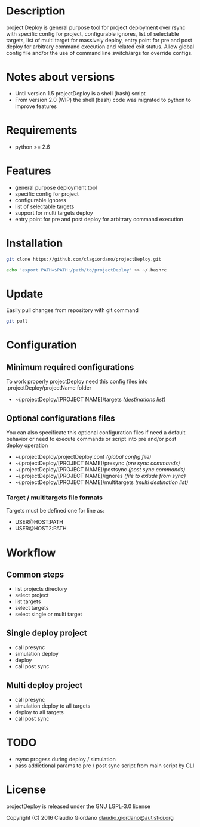 # Description

project Deploy is general purpose tool for project deployment over rsync with
specific config for project, configurable ignores, list of selectable targets,
list of multi target for massively deploy, entry point for pre and post deploy
for arbitrary command execution and related exit status.
Allow global config file and/or the use of command line switch/args for override configs.

# Notes about versions
* Until version 1.5 projectDeploy is a shell (bash) script
* From version 2.0 (WIP) the shell (bash) code was migrated to python to improve features

# Requirements
- python >= 2.6

# Features
- general purpose deployment tool
- specific config for project
- configurable ignores
- list of selectable targets
- support for multi targets deploy
- entry point for pre and post deploy for arbitrary command execution

# Installation
```bash
git clone https://github.com/clagiordano/projectDeploy.git

echo 'export PATH=$PATH:/path/to/projectDeploy' >> ~/.bashrc
```

# Update
Easily pull changes from repository with git command
```bash
git pull
```

# Configuration

## Minimum required configurations
To work properly projectDeploy need this config files into .projectDeploy/projectName folder

* ~/.projectDeploy/[PROJECT NAME]/targets *(destinations list)*

## Optional configurations files
You can also specificate this optional configuration files if need a default behavior or need to execute commands or script into pre and/or post deploy operation

* ~/.projectDeploy/projectDeploy.conf *(global config file)*
* ~/.projectDeploy/[PROJECT NAME]/presync *(pre sync commands)*
* ~/.projectDeploy/[PROJECT NAME]/postsync *(post sync commands)*
* ~/.projectDeploy/[PROJECT NAME]/ignores *(file to exlude from sync)*
* ~/.projectDeploy/[PROJECT NAME]/multitargets *(multi destination list)*

### Target / multitargets file formats
Targets must be defined one for line as:

- USER@HOST:PATH
- USER@HOST2:PATH

# Workflow

## Common steps
- list projects directory
- select project
- list targets
- select targets
- select single or multi target

## Single deploy project
- call presync
- simulation deploy
- deploy
- call post sync

## Multi deploy project
- call presync
- simulation deploy to all targets
- deploy to all targets
- call post sync

# TODO
- rsync progess during deploy / simulation
- pass addictional params to pre / post sync script from main script by CLI

# License
projectDeploy is released under the GNU LGPL-3.0 license

Copyright (C) 2016 Claudio Giordano <claudio.giordano@autistici.org>
